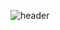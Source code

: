 ![header](https://capsule-render.vercel.app/api?color=A6E9AC&height=200&text=HyeJinJung&animation=fadeIn&fontSize=80&fontAlignY=65)
<!--
**jjjjhjjjj/jjjjhjjjj** is a ✨ _special_ ✨ repository because its `README.md` (this file) appears on your GitHub profile.

Here are some ideas to get you started:

- 🔭 I’m currently working on ...
- 🌱 I’m currently learning ...
- 👯 I’m looking to collaborate on ...
- 🤔 I’m looking for help with ...
- 💬 Ask me about ...
- 📫 How to reach me: ...
- 😄 Pronouns: ...
- ⚡ Fun fact: ...
-->
